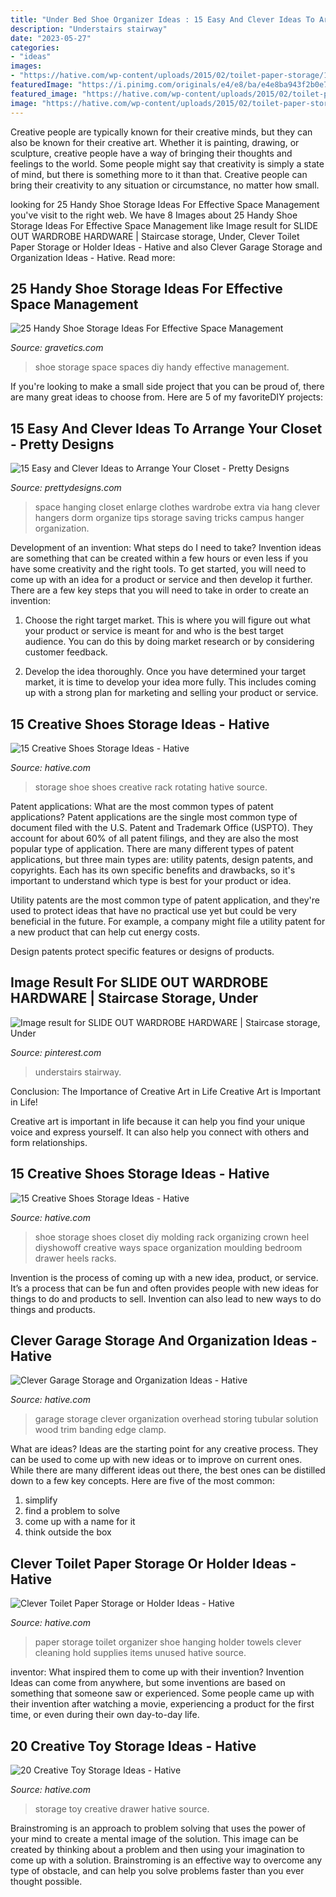 ```yaml
---
title: "Under Bed Shoe Organizer Ideas : 15 Easy And Clever Ideas To Arrange Your Closet"
description: "Understairs stairway"
date: "2023-05-27"
categories:
- "ideas"
images:
- "https://hative.com/wp-content/uploads/2015/02/toilet-paper-storage/10-toilet-paper-storage.jpg"
featuredImage: "https://i.pinimg.com/originals/e4/e8/ba/e4e8ba943f2b0e7d5454383318b23587.jpg"
featured_image: "https://hative.com/wp-content/uploads/2015/02/toilet-paper-storage/10-toilet-paper-storage.jpg"
image: "https://hative.com/wp-content/uploads/2015/02/toilet-paper-storage/10-toilet-paper-storage.jpg"
---
```



Creative people are typically known for their creative minds, but they can also be known for their creative art. Whether it is painting, drawing, or sculpture, creative people have a way of bringing their thoughts and feelings to the world. Some people might say that creativity is simply a state of mind, but there is something more to it than that. Creative people can bring their creativity to any situation or circumstance, no matter how small.

	

		
looking for 25 Handy Shoe Storage Ideas For Effective Space Management you've visit to the right web. We have 8 Images about 25 Handy Shoe Storage Ideas For Effective Space Management like Image result for SLIDE OUT WARDROBE HARDWARE | Staircase storage, Under, Clever Toilet Paper Storage or Holder Ideas - Hative and also Clever Garage Storage and Organization Ideas - Hative. Read more:
		
    
## 25 Handy Shoe Storage Ideas For Effective Space Management

<img loading=lazy src="https://www.gravetics.com/wp-content/uploads/2017/07/DIY-Shoe-Storage-Ideas-for-Small-Spaces.jpg" onerror="this.onerror=null;this.src='https://tse3.mm.bing.net/th?id=OIP.-1CSqVFk5OeK3tOx_AtvuwHaKo&amp;pid=15.1';" alt="25 Handy Shoe Storage Ideas For Effective Space Management">

_Source: gravetics.com_

>shoe storage space spaces diy handy effective management. 

	

If you're looking to make a small side project that you can be proud of, there are many great ideas to choose from. Here are 5 of my favoriteDIY projects: 

    
## 15 Easy And Clever Ideas To Arrange Your Closet - Pretty Designs

<img loading=lazy src="http://www.prettydesigns.com/wp-content/uploads/2015/12/Enlarge-Hanging-Space.jpg" onerror="this.onerror=null;this.src='https://tse3.mm.bing.net/th?id=OIP.ArcuNEnX8fOFpA26NpTMggHaKE&amp;pid=15.1';" alt="15 Easy and Clever Ideas to Arrange Your Closet - Pretty Designs">

_Source: prettydesigns.com_

>space hanging closet enlarge clothes wardrobe extra via hang clever hangers dorm organize tips storage saving tricks campus hanger organization. 

	

Development of an invention: What steps do I need to take?
Invention ideas are something that can be created within a few hours or even less if you have some creativity and the right tools. To get started, you will need to come up with an idea for a product or service and then develop it further. There are a few key steps that you will need to take in order to create an invention:
1. Choose the right target market. This is where you will figure out what your product or service is meant for and who is the best target audience. You can do this by doing market research or by considering customer feedback.

2. Develop the idea thoroughly. Once you have determined your target market, it is time to develop your idea more fully. This includes coming up with a strong plan for marketing and selling your product or service.

    
## 15 Creative Shoes Storage Ideas - Hative

<img loading=lazy src="https://hative.com/wp-content/uploads/2014/11/shoes-storage-ideas/11-rotating-shoe-rack.jpg" onerror="this.onerror=null;this.src='https://tse2.mm.bing.net/th?id=OIP.YkMkxUpJK5RKBZ2a3OEgBwHaMZ&amp;pid=15.1';" alt="15 Creative Shoes Storage Ideas - Hative">

_Source: hative.com_

>storage shoe shoes creative rack rotating hative source. 

	

Patent applications: What are the most common types of patent applications?
Patent applications are the single most common type of document filed with the U.S. Patent and Trademark Office (USPTO). They account for about 60% of all patent filings, and they are also the most popular type of application.
There are many different types of patent applications, but three main types are: utility patents, design patents, and copyrights. Each has its own specific benefits and drawbacks, so it's important to understand which type is best for your product or idea.

 Utility patents are the most common type of patent application, and they're used to protect ideas that have no practical use yet but could be very beneficial in the future. For example, a company might file a utility patent for a new product that can help cut energy costs.

Design patents protect specific features or designs of products.

    
## Image Result For SLIDE OUT WARDROBE HARDWARE | Staircase Storage, Under

<img loading=lazy src="https://i.pinimg.com/originals/e4/e8/ba/e4e8ba943f2b0e7d5454383318b23587.jpg" onerror="this.onerror=null;this.src='https://tse4.mm.bing.net/th?id=OIP.CyQTm_vphuOD2vAa_p7EbgHaLG&amp;pid=15.1';" alt="Image result for SLIDE OUT WARDROBE HARDWARE | Staircase storage, Under">

_Source: pinterest.com_

>understairs stairway. 

	

Conclusion: The Importance of Creative Art in Life
Creative Art is Important in Life!

Creative art is important in life because it can help you find your unique voice and express yourself. It can also help you connect with others and form relationships.

    
## 15 Creative Shoes Storage Ideas - Hative

<img loading=lazy src="https://hative.com/wp-content/uploads/2014/11/shoes-storage-ideas/5-decorative-molding.jpg" onerror="this.onerror=null;this.src='https://tse1.mm.bing.net/th?id=OIP.TE0LJpjb0GXjk1cSIcfdTwHaLH&amp;pid=15.1';" alt="15 Creative Shoes Storage Ideas - Hative">

_Source: hative.com_

>shoe storage shoes closet diy molding rack organizing crown heel diyshowoff creative ways space organization moulding bedroom drawer heels racks. 

	

Invention is the process of coming up with a new idea, product, or service. It’s a process that can be fun and often provides people with new ideas for things to do and products to sell. Invention can also lead to new ways to do things and products.

    
## Clever Garage Storage And Organization Ideas - Hative

<img loading=lazy src="https://hative.com/wp-content/uploads/2015/03/garage-storage-ideas/10-garage-storage-organization-ideas.jpg" onerror="this.onerror=null;this.src='https://tse1.mm.bing.net/th?id=OIP.BFcvmIn33pNoPdG4ulIm6gHaEc&amp;pid=15.1';" alt="Clever Garage Storage and Organization Ideas - Hative">

_Source: hative.com_

>garage storage clever organization overhead storing tubular solution wood trim banding edge clamp. 

	

What are ideas?
Ideas are the starting point for any creative process. They can be used to come up with new ideas or to improve on current ones. While there are many different ideas out there, the best ones can be distilled down to a few key concepts. Here are five of the most common:
1. simplify
2. find a problem to solve
3. come up with a name for it
4. think outside the box

    
## Clever Toilet Paper Storage Or Holder Ideas - Hative

<img loading=lazy src="https://hative.com/wp-content/uploads/2015/02/toilet-paper-storage/10-toilet-paper-storage.jpg" onerror="this.onerror=null;this.src='https://tse4.mm.bing.net/th?id=OIP.V1iJ1HRHyyE1Y1DOrdDkcQHaJ4&amp;pid=15.1';" alt="Clever Toilet Paper Storage or Holder Ideas - Hative">

_Source: hative.com_

>paper storage toilet organizer shoe hanging holder towels clever cleaning hold supplies items unused hative source. 

	

inventor: What inspired them to come up with their invention?
Invention Ideas can come from anywhere, but some inventions are based on something that someone saw or experienced. Some people came up with their invention after watching a movie, experiencing a product for the first time, or even during their own day-to-day life.

    
## 20 Creative Toy Storage Ideas - Hative

<img loading=lazy src="https://hative.com/wp-content/uploads/2014/11/toy-storage-ideas/4-drawer-toy-storage.jpg" onerror="this.onerror=null;this.src='https://tse4.mm.bing.net/th?id=OIP.dKhsv-71-3k9yNXjC1-W3AHaLH&amp;pid=15.1';" alt="20 Creative Toy Storage Ideas - Hative">

_Source: hative.com_

>storage toy creative drawer hative source. 

	

Brainstroming is an approach to problem solving that uses the power of your mind to create a mental image of the solution. This image can be created by thinking about a problem and then using your imagination to come up with a solution. Brainstroming is an effective way to overcome any type of obstacle, and can help you solve problems faster than you ever thought possible.

